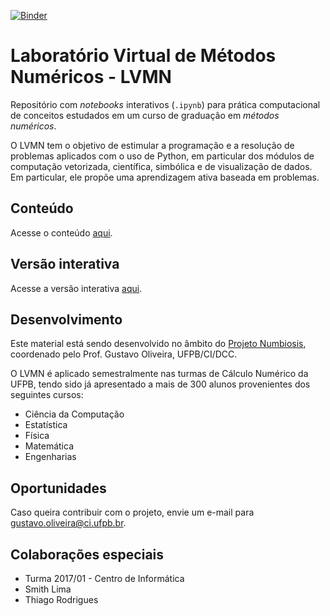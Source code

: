 [![Binder](https://mybinder.org/badge.svg)](https://mybinder.org/v2/gh/gcpeixoto/ipynb-lab-metodos-numericos/master?urlpath=lab/tree/conteudo.ipynb)

# Laboratório Virtual de Métodos Numéricos - LVMN

Repositório com _notebooks_ interativos (`.ipynb`) 
para prática computacional de conceitos estudados 
em um curso de graduação em _métodos numéricos_.

O LVMN tem o objetivo de estimular a programação e a resolução de problemas aplicados com o uso de Python, em particular dos módulos de computação vetorizada, científica, simbólica e de visualização de dados. Em particular, ele propõe uma aprendizagem ativa baseada em problemas.


## Conteúdo 

Acesse o conteúdo [aqui](conteudo.ipynb).  


## Versão interativa

Acesse a versão interativa [aqui](https://mybinder.org/v2/gh/gcpeixoto/ipynb-lab-metodos-numericos//master?urlpath=lab/tree/conteudo.ipynb).


## Desenvolvimento

Este material está sendo desenvolvido no âmbito do [Projeto Numbiosis](https://numbiosis.ci.ufpb.br), coordenado pelo Prof. Gustavo Oliveira, UFPB/CI/DCC. 

O LVMN é aplicado semestralmente nas turmas de Cálculo Numérico da UFPB, tendo sido já apresentado a mais de 300 alunos provenientes dos seguintes cursos: 

- Ciência da Computação
- Estatística
- Física
- Matemática
- Engenharias

## Oportunidades 

Caso queira contribuir com o projeto, envie um e-mail para gustavo.oliveira@ci.ufpb.br. 

## Colaborações especiais

- Turma 2017/01 - Centro de Informática
- Smith Lima
- Thiago Rodrigues

